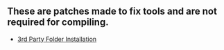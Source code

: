 ## These are patches made to fix tools and are not required for compiling.

- [3rd Party Folder Installation](ProjectGeneratorGen9%20Fix)


